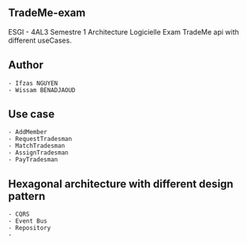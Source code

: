 ## TradeMe-exam
ESGI - 4AL3 Semestre 1 Architecture Logicielle Exam TradeMe api with different useCases.

## Author
    - Ifzas NGUYEN
    - Wissam BENADJAOUD

## Use case
    - AddMember
    - RequestTradesman
    - MatchTradesman
    - AssignTradesman
    - PayTradesman

## Hexagonal architecture with different design pattern
    - CQRS
    - Event Bus
    - Repository
    - 


